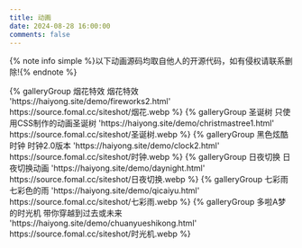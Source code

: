 ```yaml
---
title: 动画
date: 2024-08-28 16:00:00
comments: false
---
```


{% note info simple %}以下动画源码均取自他人的开源代码，如有侵权请联系删除!{% endnote %}

<div class="gallery-group-main">
{% galleryGroup 烟花特效 烟花特效 'https://haiyong.site/demo/fireworks2.html' https://source.fomal.cc/siteshot/烟花.webp %}
{% galleryGroup 圣诞树 只使用CSS制作的动画圣诞树 'https://haiyong.site/demo/christmastree1.html' https://source.fomal.cc/siteshot/圣诞树.webp %}
{% galleryGroup 黑色炫酷时钟 时钟2.0版本 'https://haiyong.site/demo/clock2.html' https://source.fomal.cc/siteshot/时钟.webp %}
{% galleryGroup 日夜切换 日夜切换动画 'https://haiyong.site/demo/daynight.html' https://source.fomal.cc/siteshot/日夜切换.webp %}
{% galleryGroup 七彩雨 七彩色的雨 'https://haiyong.site/demo/qicaiyu.html' https://source.fomal.cc/siteshot/七彩雨.webp %}
{% galleryGroup 多啦A梦的时光机 带你穿越到过去或未来 'https://haiyong.site/demo/chuanyueshikong.html' https://source.fomal.cc/siteshot/时光机.webp %}
</div>
